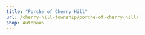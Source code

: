 ```yaml
---
title: "Porche of Cherry Hill"
url: /cherry-hill-township/porche-of-cherry-hill/
shop: Autohaus
---
```


